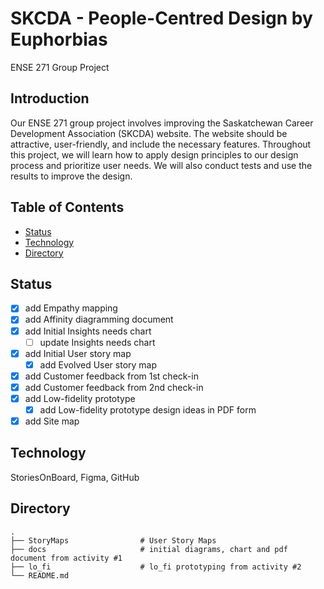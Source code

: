 # SKCDA - People-Centred Design by Euphorbias
ENSE 271 Group Project

## Introduction
Our ENSE 271 group project involves improving the Saskatchewan Career Development Association (SKCDA) website. The website should be attractive, user-friendly, and include the necessary features. Throughout this project, we will learn how to apply design principles to our design process and prioritize user needs. We will also conduct tests and use the results to improve the design.

## Table of Contents
* [Status](#status)
* [Technology](#technology)
* [Directory](#directory)

## Status
- [x] add Empathy mapping
- [x] add Affinity diagramming document
- [x] add Initial Insights needs chart 
    - [ ] update Insights needs chart 
- [x] add Initial User story map
    - [x] add Evolved User story map
- [x] add Customer feedback from 1st check-in
- [x] add Customer feedback from 2nd check-in
- [x] add Low-fidelity prototype
    - [x] add Low-fidelity prototype design ideas in PDF form
- [x] add Site map

## Technology
StoriesOnBoard, Figma, GitHub

## Directory
    .
    ├── StoryMaps                # User Story Maps
    ├── docs                     # initial diagrams, chart and pdf document from activity #1
    ├── lo_fi                    # lo_fi prototyping from activity #2
    └── README.md

